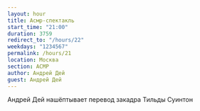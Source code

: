 ```yaml
---
layout: hour
title: Асмр-спектакль
start_time: "21:00"
duration: 3759
redirect_to: "/hours/22"
weekdays: "1234567"
permalink: /hours/21
location: Москва
section: АСМР
author: Андрей Дей
guest: Андрей Дей  
---
```


Андрей Дей нашёптывает перевод закадра Тильды Суинтон
